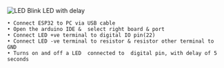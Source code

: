 ![LED](https://user-images.githubusercontent.com/105910992/178448817-5686b87f-99b3-4795-b0a3-2d9e11638dd6.PNG)
Blink LED with delay


    • Connect ESP32 to PC via USB cable
    • Open the arduino IDE &  select right board & port
    • Connect LED +ve terminal to digital IO pin(22)
    • Connect LED -ve terminal to resistor & resistor other terminal to GND
    • Turns on and off a LED  connected to  digital pin, with delay of 5 seconds
